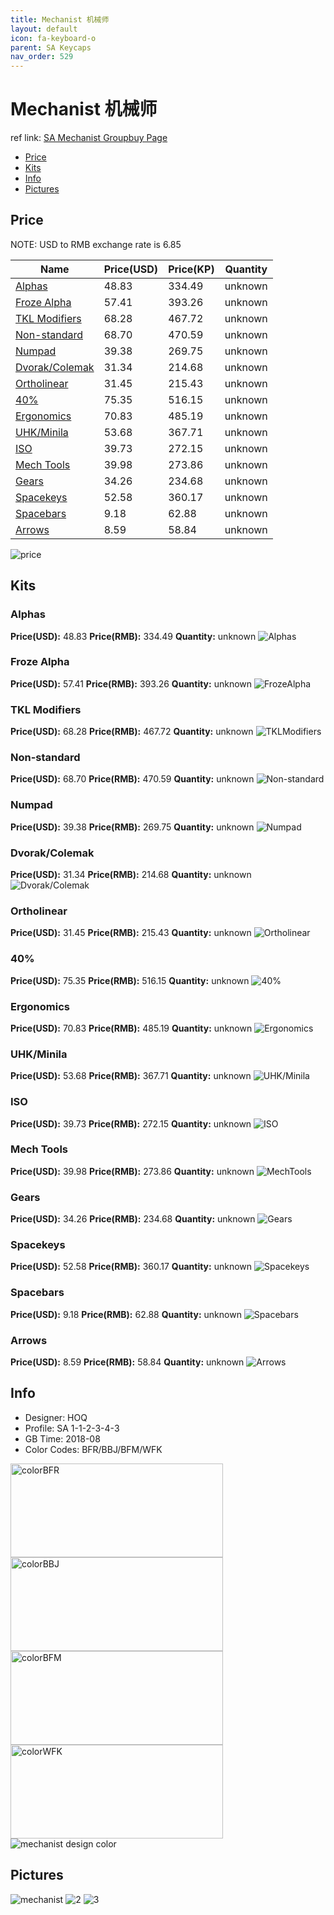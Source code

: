 ```yaml
---
title: Mechanist 机械师
layout: default
icon: fa-keyboard-o
parent: SA Keycaps
nav_order: 529
---
```


# Mechanist 机械师

ref link: [SA Mechanist Groupbuy Page](https://techbuys.us/mechkeys/groupbuy/sa_mechanist.php)

* [Price](#price)
* [Kits](#kits)
* [Info](#info)
* [Pictures](#pictures)

## Price

NOTE: USD to RMB exchange rate is 6.85

| Name          | Price(USD)    |  Price(KP)  | Quantity |
| ------------- | ------------- |  ---------- | -------- |
|[Alphas](#alphas)|48.83|334.49|unknown|
|[Froze Alpha](#frozealpha)|57.41|393.26|unknown|
|[TKL Modifiers](#tklmodifiers)|68.28|467.72|unknown|
|[Non-standard](#non-standard)|68.70|470.59|unknown|
|[Numpad](#numpad)|39.38|269.75|unknown|
|[Dvorak/Colemak](#dvorakcolemak)|31.34|214.68|unknown|
|[Ortholinear](#ortholinear)|31.45|215.43|unknown|
|[40%](#40%)|75.35|516.15|unknown|
|[Ergonomics](#ergonomics)|70.83|485.19|unknown|
|[UHK/Minila](#uhkminila)|53.68|367.71|unknown|
|[ISO](#iso)|39.73|272.15|unknown|
|[Mech Tools](#mechtools)|39.98|273.86|unknown|
|[Gears](#gears)|34.26|234.68|unknown|
|[Spacekeys](#spacekeys)|52.58|360.17|unknown|
|[Spacebars](#spacebars)|9.18|62.88|unknown|
|[Arrows](#arrows)|8.59|58.84|unknown|

<img src="{{ 'assets/images/sa-keycaps/mechanist/price.png' | relative_url }}" alt="price" class="image featured">

## Kits
### Alphas
**Price(USD):** 48.83    **Price(RMB):** 334.49    **Quantity:** unknown
<img src="{{ 'assets/images/sa-keycaps/mechanist/kits_pics/alphas.png' | relative_url }}" alt="Alphas" class="image featured">

### Froze Alpha
**Price(USD):** 57.41    **Price(RMB):** 393.26    **Quantity:** unknown
<img src="{{ 'assets/images/sa-keycaps/mechanist/kits_pics/frozealpha.png' | relative_url }}" alt="FrozeAlpha" class="image featured">

### TKL Modifiers
**Price(USD):** 68.28    **Price(RMB):** 467.72    **Quantity:** unknown
<img src="{{ 'assets/images/sa-keycaps/mechanist/kits_pics/tklmodifiers.png' | relative_url }}" alt="TKLModifiers" class="image featured">

### Non-standard
**Price(USD):** 68.70    **Price(RMB):** 470.59    **Quantity:** unknown
<img src="{{ 'assets/images/sa-keycaps/mechanist/kits_pics/non-standard.png' | relative_url }}" alt="Non-standard" class="image featured">

### Numpad
**Price(USD):** 39.38    **Price(RMB):** 269.75    **Quantity:** unknown
<img src="{{ 'assets/images/sa-keycaps/mechanist/kits_pics/numpad.png' | relative_url }}" alt="Numpad" class="image featured">

### Dvorak/Colemak
**Price(USD):** 31.34    **Price(RMB):** 214.68    **Quantity:** unknown
<img src="{{ 'assets/images/sa-keycaps/mechanist/kits_pics/dvorakcolemak.png' | relative_url }}" alt="Dvorak/Colemak" class="image featured">

### Ortholinear
**Price(USD):** 31.45    **Price(RMB):** 215.43    **Quantity:** unknown
<img src="{{ 'assets/images/sa-keycaps/mechanist/kits_pics/ortholinear.png' | relative_url }}" alt="Ortholinear" class="image featured">

### 40%
**Price(USD):** 75.35    **Price(RMB):** 516.15    **Quantity:** unknown
<img src="{{ 'assets/images/sa-keycaps/mechanist/kits_pics/40.png' | relative_url }}" alt="40%" class="image featured">

### Ergonomics
**Price(USD):** 70.83    **Price(RMB):** 485.19    **Quantity:** unknown
<img src="{{ 'assets/images/sa-keycaps/mechanist/kits_pics/ergonomics.png' | relative_url }}" alt="Ergonomics" class="image featured">

### UHK/Minila
**Price(USD):** 53.68    **Price(RMB):** 367.71    **Quantity:** unknown
<img src="{{ 'assets/images/sa-keycaps/mechanist/kits_pics/uhkminila.png' | relative_url }}" alt="UHK/Minila" class="image featured">

### ISO
**Price(USD):** 39.73    **Price(RMB):** 272.15    **Quantity:** unknown
<img src="{{ 'assets/images/sa-keycaps/mechanist/kits_pics/iso.png' | relative_url }}" alt="ISO" class="image featured">

### Mech Tools
**Price(USD):** 39.98    **Price(RMB):** 273.86    **Quantity:** unknown
<img src="{{ 'assets/images/sa-keycaps/mechanist/kits_pics/mechtools.png' | relative_url }}" alt="MechTools" class="image featured">

### Gears
**Price(USD):** 34.26    **Price(RMB):** 234.68    **Quantity:** unknown
<img src="{{ 'assets/images/sa-keycaps/mechanist/kits_pics/gears.png' | relative_url }}" alt="Gears" class="image featured">

### Spacekeys
**Price(USD):** 52.58    **Price(RMB):** 360.17    **Quantity:** unknown
<img src="{{ 'assets/images/sa-keycaps/mechanist/kits_pics/spacekeys.png' | relative_url }}" alt="Spacekeys" class="image featured">

### Spacebars
**Price(USD):** 9.18    **Price(RMB):** 62.88    **Quantity:** unknown
<img src="{{ 'assets/images/sa-keycaps/mechanist/kits_pics/spacebars.png' | relative_url }}" alt="Spacebars" class="image featured">

### Arrows
**Price(USD):** 8.59    **Price(RMB):** 58.84    **Quantity:** unknown
<img src="{{ 'assets/images/sa-keycaps/mechanist/kits_pics/arrows.png' | relative_url }}" alt="Arrows" class="image featured">

## Info
* Designer: HOQ
* Profile: SA 1-1-2-3-4-3
* GB Time: 2018-08
* Color Codes: BFR/BBJ/BFM/WFK  
<img src="{{ 'assets/images/sa-keycaps/SP_ColorCodes/abs/SP_Abs_ColorCodes_BFR.png' | relative_url }}" alt="colorBFR" height="150" width="340">
<img src="{{ 'assets/images/sa-keycaps/SP_ColorCodes/abs/SP_Abs_ColorCodes_BBJ.png' | relative_url }}" alt="colorBBJ" height="150" width="340">
<img src="{{ 'assets/images/sa-keycaps/SP_ColorCodes/abs/SP_Abs_ColorCodes_BFM.png' | relative_url }}" alt="colorBFM" height="150" width="340">
<img src="{{ 'assets/images/sa-keycaps/SP_ColorCodes/abs/SP_Abs_ColorCodes_WFK.png' | relative_url }}" alt="colorWFK" height="150" width="340">
<img src="{{ 'assets/images/sa-keycaps/mechanist/mechanistcolor.png' | relative_url }}" alt="mechanist design color" class="image featured">

## Pictures
<img src="{{ 'assets/images/sa-keycaps/mechanist/rendering_pics/mechanist.png' | relative_url }}" alt="mechanist" class="image featured">
<img src="{{ 'assets/images/sa-keycaps/mechanist/rendering_pics/2.jpg' | relative_url }}" alt="2" class="image featured">
<img src="{{ 'assets/images/sa-keycaps/mechanist/rendering_pics/3.jpg' | relative_url }}" alt="3" class="image featured">
